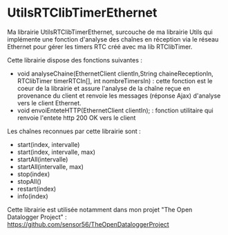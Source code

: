 UtilsRTClibTimerEthernet
========================

Ma librairie UtilsRTClibTimerEthernet, surcouche de ma librairie Utils qui implémente une fonction d'analyse des chaînes en réception via le réseau Ethernet pour gérer les timers RTC créé avec ma lib RTClibTimer.

Cette librairie dispose des fonctions suivantes : 
* void analyseChaine(EthernetClient clientIn,String chaineReceptionIn, RTClibTimer timerRTCIn[], int nombreTimersIn) : cette fonction est le coeur de la librairie et assure l'analyse de la chaîne reçue en provenance du client et renvoie les messages (réponse Ajax) d'analyse vers le client Ethernet. 
* void envoiEnteteHTTP(EthernetClient clientIn); : fonction utilitaire qui renvoie l'entete http 200 OK vers le client

Les chaînes reconnues par cette librairie sont : 
* start(index, intervalle) 
* start(index, intervalle, max)
* startAll(intervalle)
* startAll(intervalle, max)
* stop(index) 
* stopAll()
* restart(index)
* info(index) 


Cette librairie est utilisée notamment dans mon projet "The Open Datalogger Project" : https://github.com/sensor56/TheOpenDataloggerProject
